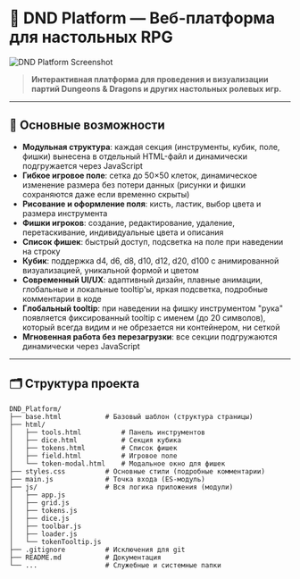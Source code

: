 # 🎲 DND Platform — Веб-платформа для настольных RPG

![DND Platform Screenshot](https://dummyimage.com/900x400/222/fff&text=DND+Platform+Demo)

> **Интерактивная платформа для проведения и визуализации партий Dungeons & Dragons и других настольных ролевых игр.**

---

## 🚀 Основные возможности

- **Модульная структура**: каждая секция (инструменты, кубик, поле, фишки) вынесена в отдельный HTML-файл и динамически подгружается через JavaScript
- **Гибкое игровое поле**: сетка до 50×50 клеток, динамическое изменение размера без потери данных (рисунки и фишки сохраняются даже если временно скрыты)
- **Рисование и оформление поля**: кисть, ластик, выбор цвета и размера инструмента
- **Фишки игроков**: создание, редактирование, удаление, перетаскивание, индивидуальные цвета и описания
- **Список фишек**: быстрый доступ, подсветка на поле при наведении на строку
- **Кубик**: поддержка d4, d6, d8, d10, d12, d20, d100 с анимированной визуализацией, уникальной формой и цветом
- **Современный UI/UX**: адаптивный дизайн, плавные анимации, глобальные и локальные tooltip'ы, яркая подсветка, подробные комментарии в коде
- **Глобальный tooltip**: при наведении на фишку инструментом "рука" появляется фиксированный tooltip с именем (до 20 символов), который всегда видим и не обрезается ни контейнером, ни сеткой
- **Мгновенная работа без перезагрузки**: все секции подгружаются динамически через JavaScript

---

## 🗂️ Структура проекта

```
DND_Platform/
├── base.html           # Базовый шаблон (структура страницы)
├── html/
│   ├── tools.html          # Панель инструментов
│   ├── dice.html           # Секция кубика
│   ├── tokens.html         # Список фишек
│   ├── field.html          # Игровое поле
│   └── token-modal.html    # Модальное окно для фишек
├── styles.css          # Основные стили (подробные комментарии)
├── main.js             # Точка входа (ES-модуль)
├── js/                 # Вся логика приложения (модули)
│   ├── app.js
│   ├── grid.js
│   ├── tokens.js
│   ├── dice.js
│   ├── toolbar.js
│   ├── loader.js
│   └── tokenTooltip.js
├── .gitignore          # Исключения для git
├── README.md           # Документация
└── ...                 # Служебные и системные папки
```